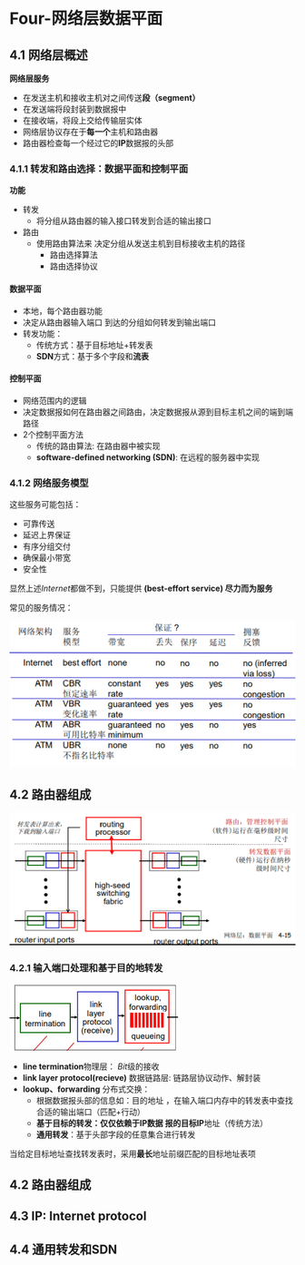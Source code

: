 # Four-网络层数据平面

## 4.1 网络层概述

**网络层服务**

- 在发送主机和接收主机对之间传送**段（segment）** 
- 在发送端将段封装到数据报中
- 在接收端，将段上交给传输层实体 
- 网络层协议存在于**每一个**主机和路由器
- 路由器检查每一个经过它的**IP**数据报的头部 



### 4.1.1 转发和路由选择：数据平面和控制平面

**功能**

- 转发
  - 将分组从路由器的输入接口转发到合适的输出接口 
- 路由
  - 使用路由算法来 决定分组从发送主机到目标接收主机的路径 
    - 路由选择算法 
    - 路由选择协议 

#### 数据平面

- 本地，每个路由器功能 
- 决定从路由器输入端口 到达的分组如何转发到输出端口 
- 转发功能： 
  - 传统方式：基于目标地址+转发表 
  - **SDN**方式：基于多个字段和**流表**

#### 控制平面

- 网络范围内的逻辑 
- 决定数据报如何在路由器之间路由，决定数据报从源到目标主机之间的端到端路径 
- 2个控制平面方法 
  - 传统的路由算法: 在路由器中被实现 
  - **software-defined networking  (SDN)**: 在远程的服务器中实现 

### 4.1.2 网络服务模型

这些服务可能包括：

- 可靠传送
- 延迟上界保证
- 有序分组交付
- 确保最小带宽
- 安全性

显然上述$Internet$都做不到，只能提供 **(best-effort service) 尽力而为服务**

常见的服务情况：

![](img/4-1-1.png)

## 4.2 路由器组成

![](img/4-2-1.png)

### 4.2.1 输入端口处理和基于目的地转发

![](img/4-2-2.png)

- **line termination**物理层： $Bit$级的接收
- **link layer protocol(recieve)** 数据链路层: 链路层协议动作、解封装
- **lookup、forwarding** 分布式交换：
  - 根据数据报头部的信息如：目的地址 ，在输入端口内存中的转发表中查找合适的输出端口（匹配+行动） 
  - **基于目标的转发：**仅仅依赖于IP数据 报的**目标IP**地址（传统方法） 
  - **通用转发**：基于头部字段的任意集合进行转发 



当给定目标地址查找转发表时，采用**最长**地址前缀匹配的目标地址表项 











## 4.2 路由器组成





## 4.3 IP: Internet protocol







## 4.4 通用转发和SDN 